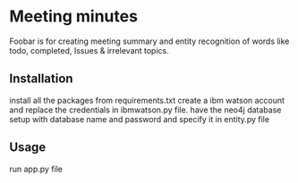 # Meeting minutes

Foobar is for creating meeting summary and entity recognition of words like todo, completed, Issues & irrelevant topics.

## Installation
install all the packages from requirements.txt
create a ibm watson account and replace the credentials in ibmwatson.py file. 
have the neo4j database setup with database name and password and specify it in entity.py file
## Usage
run app.py file
